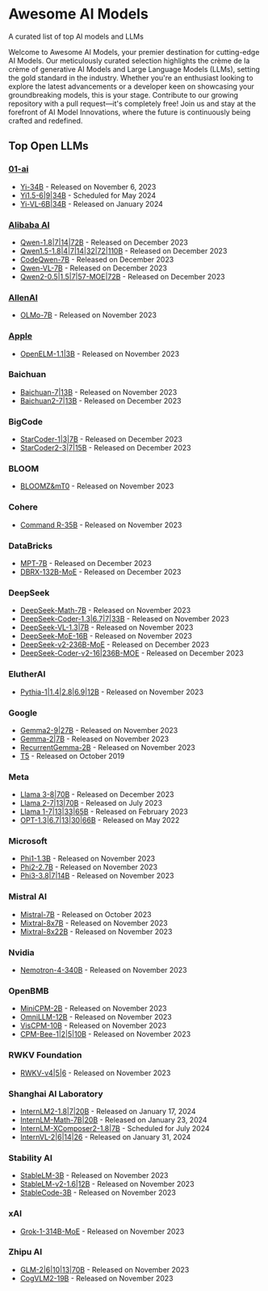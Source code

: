 # Awesome AI Models

A curated list of top AI models and LLMs

Welcome to Awesome AI Models, your premier destination for cutting-edge AI Models. Our meticulously curated selection highlights the crème de la crème of generative AI Models and Large Language Models (LLMs), setting the gold standard in the industry. Whether you're an enthusiast looking to explore the latest advancements or a developer keen on showcasing your groundbreaking models, this is your stage. Contribute to our growing repository with a pull request—it's completely free! Join us and stay at the forefront of AI Model Innovations, where the future is continuously being crafted and redefined.








Top Open LLMs
-----

### [01-ai](https://altern.ai/company/01ai)

  - [Yi-34B](https://huggingface.co/collections/01-ai/yi-2023-11-663f3f19119ff712e176720f) - Released on November 6, 2023
  - [Yi1.5-6|9|34B](https://huggingface.co/collections/01-ai/yi-15-2024-05-663f3ecab5f815a3eaca7ca8) - Scheduled for May 2024
  - [Yi-VL-6B|34B](https://huggingface.co/collections/01-ai/yi-vl-663f557228538eae745769f3) - Released on January 2024
  
### [Alibaba AI](https://altern.ai/company/alibaba)

  - [Qwen-1.8|7|14|72B](https://huggingface.co/collections/Qwen/qwen-65c0e50c3f1ab89cb8704144) - Released on December 2023
  - [Qwen1.5-1.8|4|7|14|32|72|110B](https://huggingface.co/collections/Qwen/qwen15-65c0a2f577b1ecb76d786524) - Released on December 2023
  - [CodeQwen-7B](https://huggingface.co/Qwen/CodeQwen1.5-7B) - Released on December 2023
  - [Qwen-VL-7B](https://huggingface.co/Qwen/Qwen-VL) - Released on December 2023
  - [Qwen2-0.5|1.5|7|57-MOE|72B](https://qwenlm.github.io/blog/qwen2/) - Released on December 2023

### [AllenAI](https://altern.ai/company/allenai)
  - [OLMo-7B](https://huggingface.co/collections/allenai/olmo-suite-65aeaae8fe5b6b2122b46778) - Released on November 2023

### [Apple](https://altern.ai/company/apple)
  - [OpenELM-1.1|3B](https://huggingface.co/apple/OpenELM) - Released on November 2023

### Baichuan
  - [Baichuan-7|13B](https://huggingface.co/baichuan-inc) - Released on November 2023
  - [Baichuan2-7|13B](https://huggingface.co/baichuan-inc) - Released on December 2023

### BigCode
  - [StarCoder-1|3|7B](https://huggingface.co/collections/bigcode/%E2%AD%90-starcoder-64f9bd5740eb5daaeb81dbec) - Released on December 2023
  - [StarCoder2-3|7|15B](https://huggingface.co/collections/bigcode/starcoder2-65de6da6e87db3383572be1a) - Released on December 2023

### BLOOM
  - [BLOOMZ&mT0](https://huggingface.co/bigscience/bloomz) - Released on November 2023

### Cohere
  - [Command R-35B](https://huggingface.co/CohereForAI/c4ai-command-r-v01) - Released on November 2023

### DataBricks
  - [MPT-7B](https://www.databricks.com/blog/mpt-7b) - Released on December 2023
  - [DBRX-132B-MoE](https://www.databricks.com/blog/introducing-dbrx-new-state-art-open-llm) - Released on December 2023

### DeepSeek
  - [DeepSeek-Math-7B](https://huggingface.co/collections/deepseek-ai/deepseek-math-65f2962739da11599e441681) - Released on November 2023
  - [DeepSeek-Coder-1.3|6.7|7|33B](https://huggingface.co/collections/deepseek-ai/deepseek-coder-65f295d7d8a0a29fe39b4ec4) - Released on November 2023
  - [DeepSeek-VL-1.3|7B](https://huggingface.co/collections/deepseek-ai/deepseek-vl-65f295948133d9cf92b706d3) - Released on November 2023
  - [DeepSeek-MoE-16B](https://huggingface.co/collections/deepseek-ai/deepseek-moe-65f29679f5cf26fe063686bf) - Released on November 2023
  - [DeepSeek-v2-236B-MoE](https://arxiv.org/abs/2405.04434) - Released on December 2023
  - [DeepSeek-Coder-v2-16|236B-MOE](https://github.com/deepseek-ai/DeepSeek-Coder-V2) - Released on December 2023

### ElutherAI
  - [Pythia-1|1.4|2.8|6.9|12B](https://github.com/EleutherAI/pythia) - Released on November 2023

### Google
  - [Gemma2-9|27B](https://blog.google/technology/developers/google-gemma-2/) - Released on November 2023
  - [Gemma-2|7B](https://blog.google/technology/developers/gemma-open-models/) - Released on November 2023
  - [RecurrentGemma-2B](https://github.com/google-deepmind/recurrentgemma) - Released on November 2023
  - [T5](https://arxiv.org/abs/1910.10683) - Released on October 2019

### Meta
  - [Llama 3-8|70B](https://llama.meta.com/llama3/) - Released on December 2023
  - [Llama 2-7|13|70B](https://llama.meta.com/llama2/) - Released on July 2023
  - [Llama 1-7|13|33|65B](https://ai.facebook.com/blog/large-language-model-llama-meta-ai/) - Released on February 2023
  - [OPT-1.3|6.7|13|30|66B](https://arxiv.org/abs/2205.01068) - Released on May 2022

### Microsoft
  - [Phi1-1.3B](https://huggingface.co/microsoft/phi-1) - Released on November 2023
  - [Phi2-2.7B](https://huggingface.co/microsoft/phi-2) - Released on November 2023
  - [Phi3-3.8|7|14B](https://huggingface.co/microsoft/Phi-3-mini-4k-instruct) - Released on November 2023

### Mistral AI
  - [Mistral-7B](https://mistral.ai/news/announcing-mistral-7b/) - Released on October 2023
  - [Mixtral-8x7B](https://mistral.ai/news/mixtral-of-experts/) - Released on November 2023
  - [Mixtral-8x22B](https://mistral.ai/news/mixtral-8x22b/) - Released on November 2023

### Nvidia
  - [Nemotron-4-340B](https://huggingface.co/nvidia/Nemotron-4-340B-Instruct) - Released on November 2023

### OpenBMB
  - [MiniCPM-2B](https://huggingface.co/collections/openbmb/minicpm-2b-65d48bf958302b9fd25b698f) - Released on November 2023
  - [OmniLLM-12B](https://huggingface.co/openbmb/OmniLMM-12B) - Released on November 2023
  - [VisCPM-10B](https://huggingface.co/openbmb/VisCPM-Chat) - Released on November 2023
  - [CPM-Bee-1|2|5|10B](https://huggingface.co/collections/openbmb/cpm-bee-65d491cc84fc93350d789361) - Released on November 2023

### RWKV Foundation
  - [RWKV-v4|5|6](https://huggingface.co/RWKV) - Released on November 2023


### Shanghai AI Laboratory
- [InternLM2-1.8|7|20B](https://huggingface.co/collections/internlm/internlm2-65b0ce04970888799707893c) - Released on January 17, 2024
- [InternLM-Math-7B|20B](https://huggingface.co/collections/internlm/internlm2-math-65b0ce88bf7d3327d0a5ad9f) - Released on January 23, 2024
- [InternLM-XComposer2-1.8|7B](https://huggingface.co/collections/internlm/internlm-xcomposer2-65b3706bf5d76208998e7477) - Scheduled for July 2024
- [InternVL-2|6|14|26](https://huggingface.co/collections/OpenGVLab/internvl-65b92d6be81c86166ca0dde4) - Released on January 31, 2024

### Stability AI
- [StableLM-3B](https://huggingface.co/collections/stabilityai/stable-lm-650852cfd55dd4e15cdcb30a) - Released on November 2023
- [StableLM-v2-1.6|12B](https://huggingface.co/collections/stabilityai/stable-lm-650852cfd55dd4e15cdcb30a) - Released on November 2023
- [StableCode-3B](https://huggingface.co/collections/stabilityai/stable-code-64f9dfb4ebc8a1be0a3f7650) - Released on November 2023

### xAI
- [Grok-1-314B-MoE](https://x.ai/blog/grok-os) - Released on November 2023

### Zhipu AI
- [GLM-2|6|10|13|70B](https://huggingface.co/THUDM) - Released on November 2023
- [CogVLM2-19B](https://huggingface.co/collections/THUDM/cogvlm2-6645f36a29948b67dc4eef75) - Released on November 2023
